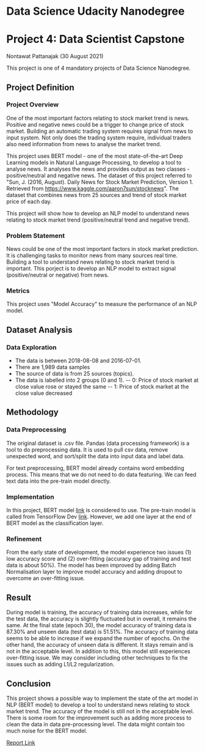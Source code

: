 # Data Science Udacity Nanodegree
# Project 4: Data Scientist Capstone

Nontawat Pattanajak (30 August 2021)

This project is one of 4 mandatory projects of Data Science Nanodegree. 


## Project Definition

### Project Overview

One of the most important factors relating to stock market trend is news. Positive and negative news could be a trigger to change price of stock market. Building an automatic trading system requires signal from news to input system. Not only does the trading system require, individual traders also need information from news to analyse the market trend.

This project uses BERT model - one of the most state-of-the-art Deep Learning models in Natural Language Processing, to develop a tool to analyse news. It analyses the news and provides output as two classes - positive/neutral and negative news.
The dataset of this project referred to "Sun, J. (2016, August). Daily News for Stock Market Prediction, Version 1. Retrieved from https://www.kaggle.com/aaron7sun/stocknews". The dataset that combines news from 25 sources and trend of stock market price of each day.

This project will show how to develop an NLP model to understand news relating to stock market trend (positive/neutral trend and negative trend).


### Problem Statement

News could be one of the most important factors in stock market prediction. It is challenging tasks to monitor news from many sources real time. Building a tool to understand news relating to stock market trend is important. This porject is to develop an NLP model to extract signal (positive/neutral or negative) from news.


### Metrics

This project uses "Model Accuracy" to measure the performance of an NLP model.


## Dataset Analysis

### Data Exploration
- The data is between 2018-08-08 and 2016-07-01.
- There are 1,989 data samples
- The source of data is from 25 sources (topics).
- The data is labelled into 2 groups (0 and 1).
-- 0: Price of stock market at close value rose or stayed the same
-- 1: Price of stock market at the close value decreased


## Methodology

### Data Preprocessing

The original dataset is .csv file. Pandas (data processing framework) is a tool to do preprocessing data. It is used to pull csv data, remove unexpected word, and sort/split the data into input data and label data.

For text preprocessing, BERT model already contains word embedding process. This means that we do not need to do data featuring. We can feed text data into the pre-train model directly.

### Implementation

In this project, BERT model [link](https://arxiv.org/abs/1810.04805) is considered to use. The pre-train model is called from TensorFlow Dev [link](https://www.tensorflow.org/text/tutorials/classify_text_with_bert). However, we add one layer at the end of BERT model as the classification layer. 

### Refinement

From the early state of development, the model experience two issues (1) low accuracy score and (2) over-fitting (accuracy gap of training and test data is about 50%). The model has been improved by adding Batch Normalisation layer to improve model accuracy and adding dropout to overcome an over-fitting issue.


## Result

During model is training, the accuracy of training data increases, while for the test data, the accuracy is slightly fluctuated but in overall, it remains the same. At the final state (epoch 30), the model accuracy of training data is 87.30% and unseen data (test data) is 51.51%. The accuracy of training data seems to be able to increase if we expand the number of epochs. On the other hand, the accuracy of unseen data is different. It stays remain and is not in the acceptable level. In addition to this, this model still experiences over-fitting issue. We may consider including other techniques to fix the issues such as adding L1/L2 regularization. 


## Conclusion

This project shows a possible way to implement the state of the art model in NLP (BERT model) to develop a tool to understand news relating to stock market trend. The accuracy of the model is still not in the acceptable level. There is some room for the improvement such as adding more process to clean the data in data pre-processing level. The data might contain too much noise for the BERT model.

[Report Link](https://nontawat149.medium.com/bert-for-sentiment-analysis-predicting-news-for-stock-market-trends-9e598a8433bb)
